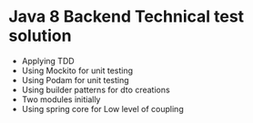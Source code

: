 # Java 8 Backend Technical test solution

* Applying TDD
* Using Mockito for unit testing
* Using Podam for unit testing
* Using builder patterns for dto creations
* Two modules initially
* Using spring core for Low level of coupling